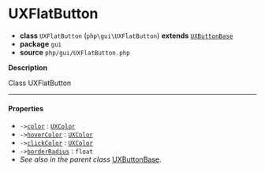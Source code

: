 # UXFlatButton

- **class** `UXFlatButton` (`php\gui\UXFlatButton`) **extends** [`UXButtonBase`](https://github.com/VenityStudio/android/tree/master/jphp-android-ext/api-docs/classes/php/gui/UXButtonBase.md)
- **package** `gui`
- **source** `php/gui/UXFlatButton.php`

**Description**

Class UXFlatButton

---

#### Properties

- `->`[`color`](#prop-color) : [`UXColor`](https://github.com/VenityStudio/android/tree/master/jphp-android-ext/api-docs/classes/php/gui/paint/UXColor.md)
- `->`[`hoverColor`](#prop-hovercolor) : [`UXColor`](https://github.com/VenityStudio/android/tree/master/jphp-android-ext/api-docs/classes/php/gui/paint/UXColor.md)
- `->`[`clickColor`](#prop-clickcolor) : [`UXColor`](https://github.com/VenityStudio/android/tree/master/jphp-android-ext/api-docs/classes/php/gui/paint/UXColor.md)
- `->`[`borderRadius`](#prop-borderradius) : `float`
- *See also in the parent class* [UXButtonBase](https://github.com/VenityStudio/android/tree/master/jphp-android-ext/api-docs/classes/php/gui/UXButtonBase.md).